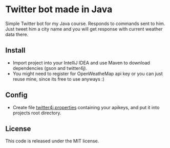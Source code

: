 Twitter bot made in Java
======================================
Simple Twitter bot for my Java course. Responds to commands sent to him.
Just tweet him a city name and you will get response with current weather data there.

Install
-------
* Import project into your IntelliJ IDEA and use Maven to download dependencies (gson and twitter4j).
* You might need to register for OpenWeatheMap api key or you can just reuse mine, since its free to use anyways :)

Config
------
* Create file [twitter4j.properties](http://twitter4j.org/en/configuration.html) containing your apikeys, and put it into projects root directory.

License
-------
This code is released under the MIT license.
